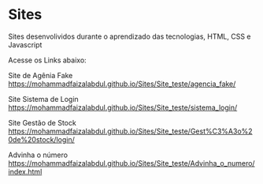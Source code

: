 # Sites
 Sites desenvolividos durante o aprendizado das tecnologias, HTML, CSS e Javascript 
 
 Acesse os Links abaixo:
 
 Site de Agênia Fake
 https://mohammadfaizalabdul.github.io/Sites/Site_teste/agencia_fake/
 
 Site Sistema de Login
https://mohammadfaizalabdul.github.io/Sites/Site_teste/sistema_login/

Site Gestão de Stock
https://mohammadfaizalabdul.github.io/Sites/Site_teste/Gest%C3%A3o%20de%20stock/login/

Advinha o número
https://mohammadfaizalabdul.github.io/Sites/Site_teste/Advinha_o_numero/index.html
